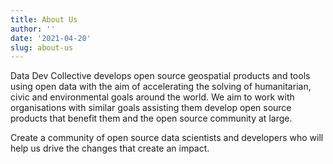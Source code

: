 ```yaml
---
title: About Us
author: ''
date: '2021-04-20'
slug: about-us
---
```

Data Dev Collective develops open source geospatial products and tools using open data with the aim of accelerating the solving of humanitarian, civic and environmental goals around the world. We aim to work with organisations with similar goals assisting them develop open source products that benefit them and the open source community at large.

Create a community of open source data scientists and developers who will help us drive the changes that create an impact.
